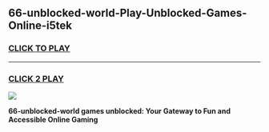 
## 66-unblocked-world-Play-Unblocked-Games-Online-i5tek
<h3>
<a href="https://premium76.site?title=66-unblocked-world&ref=25A">CLICK TO PLAY</a></h3>
<hr>

<h3>
<a href="https://premium76.site?title=66-unblocked-world&ref=25A">CLICK 2 PLAY</a>
  
</h3>

<a href="https://premium76.site?title=66-unblocked-world&ref=25A"><img src="https://clearcache.store/games.png"></a>


**66-unblocked-world games unblocked: Your Gateway to Fun and Accessible Online Gaming**
